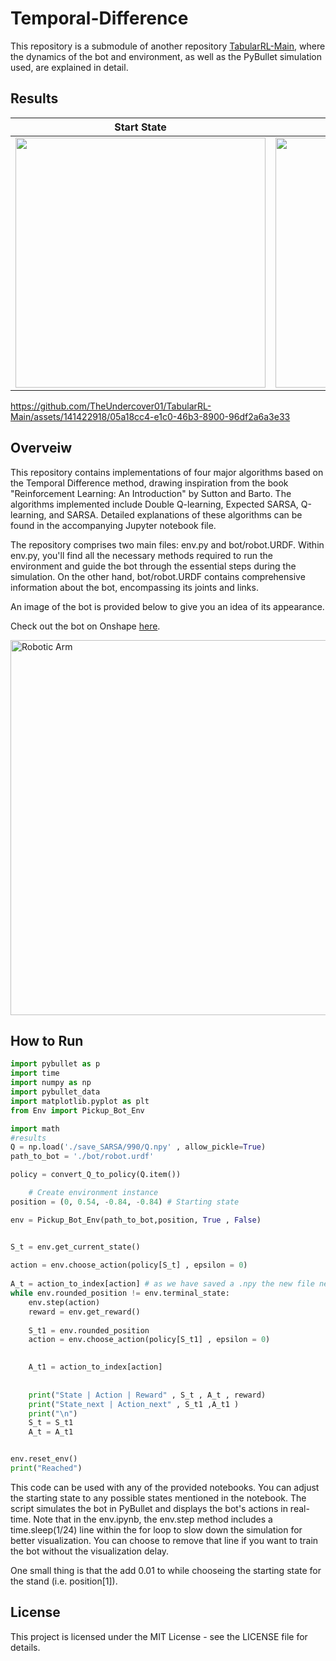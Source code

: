 # Temporal-Difference


This repository is a submodule of another repository [TabularRL-Main](https://github.com/TheUndercover01/TabularRL-Main/tree/main), where the dynamics of the bot and environment, as well as the PyBullet simulation used, are explained in detail. 

## Results

Start State            |  Terminal State
:-------------------------:|:-------------------------:
<img src="https://github.com/TheUndercover01/TabularRL-Main/assets/141422918/c6074b62-28f2-4f4a-9b65-2855ff9f479d" width="400" height="400">   |  <img src="https://github.com/TheUndercover01/TabularRL-Main/assets/141422918/e541cd49-2a01-498e-970a-d8e1321e6429" width="400" height="400">


https://github.com/TheUndercover01/TabularRL-Main/assets/141422918/05a18cc4-e1c0-46b3-8900-96df2a6a3e33

## Overveiw

This repository contains implementations of four major algorithms based on the Temporal Difference method, drawing inspiration from the book "Reinforcement Learning: An Introduction" by Sutton and Barto. The algorithms implemented include Double Q-learning, Expected SARSA, Q-learning, and SARSA. Detailed explanations of these algorithms can be found in the accompanying Jupyter notebook file.

The repository comprises two main files: env.py and bot/robot.URDF. Within env.py, you'll find all the necessary methods required to run the environment and guide the bot through the essential steps during the simulation. On the other hand, bot/robot.URDF contains comprehensive information about the bot, encompassing its joints and links.

An image of the bot is provided below to give you an idea of its appearance.

Check out the bot on Onshape [here](https://cad.onshape.com/documents/04a8f06c4e82eef0aab52342/w/e26ea93d189b4fb4644d2868/e/ce0ae9d693e713171509edc4?renderMode=0&leftPanel=false&uiState=65b6963083efbe35d664705e).

<img src="https://github.com/TheUndercover01/TabularRL-Robotics/blob/main/image_bot.png?raw=true" alt="Robotic Arm" width="575" height="600">


## How to Run

```python
import pybullet as p
import time
import numpy as np
import pybullet_data 
import matplotlib.pyplot as plt
from Env import Pickup_Bot_Env

import math
#results 
Q = np.load('./save_SARSA/990/Q.npy' , allow_pickle=True)
path_to_bot = './bot/robot.urdf'

policy = convert_Q_to_policy(Q.item())

    # Create environment instance
position = (0, 0.54, -0.84, -0.84) # Starting state

env = Pickup_Bot_Env(path_to_bot,position, True , False)


S_t = env.get_current_state()
    
action = env.choose_action(policy[S_t] , epsilon = 0)
   
A_t = action_to_index[action] # as we have saved a .npy the new file needs to be converted back to a dictionary
while env.rounded_position != env.terminal_state:
    env.step(action)
    reward = env.get_reward()
    
    S_t1 = env.rounded_position
    action = env.choose_action(policy[S_t1] , epsilon = 0)
  

    A_t1 = action_to_index[action]
    
    
    print("State | Action | Reward" , S_t , A_t , reward)
    print("State_next | Action_next" , S_t1 ,A_t1 )
    print("\n")
    S_t = S_t1
    A_t = A_t1


env.reset_env()
print("Reached")

```
This code can be used with any of the provided notebooks. You can adjust the starting state to any possible states mentioned in the notebook. The script simulates the bot in PyBullet and displays the bot's actions in real-time. Note that in the env.ipynb, the env.step method includes a time.sleep(1/24) line within the for loop to slow down the simulation for better visualization. You can choose to remove that line if you want to train the bot without the visualization delay.

One small thing is that the add 0.01 to while chooseing the starting state for the stand (i.e. position[1]).

## License

This project is licensed under the MIT License - see the LICENSE file for details.
